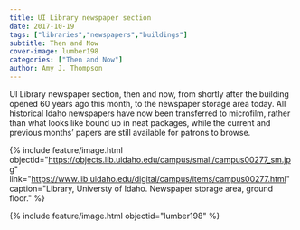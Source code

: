 ```yaml
---
title: UI Library newspaper section
date: 2017-10-19
tags: ["libraries","newspapers","buildings"]
subtitle: Then and Now
cover-image: lumber198
categories: ["Then and Now"]
author: Amy J. Thompson
---
```


UI Library newspaper section, then and now, from shortly after the building opened 60 years ago this month, to the newspaper storage area today. All historical Idaho newspapers have now been transferred to microfilm, rather than what looks like bound up in neat packages, while the current and previous months’ papers are still available for patrons to browse.

{% include feature/image.html objectid="https://objects.lib.uidaho.edu/campus/small/campus00277_sm.jpg" link="https://www.lib.uidaho.edu/digital/campus/items/campus00277.html" caption="Library, Universty of Idaho. Newspaper storage area, ground floor." %}

{% include feature/image.html objectid="lumber198" %}